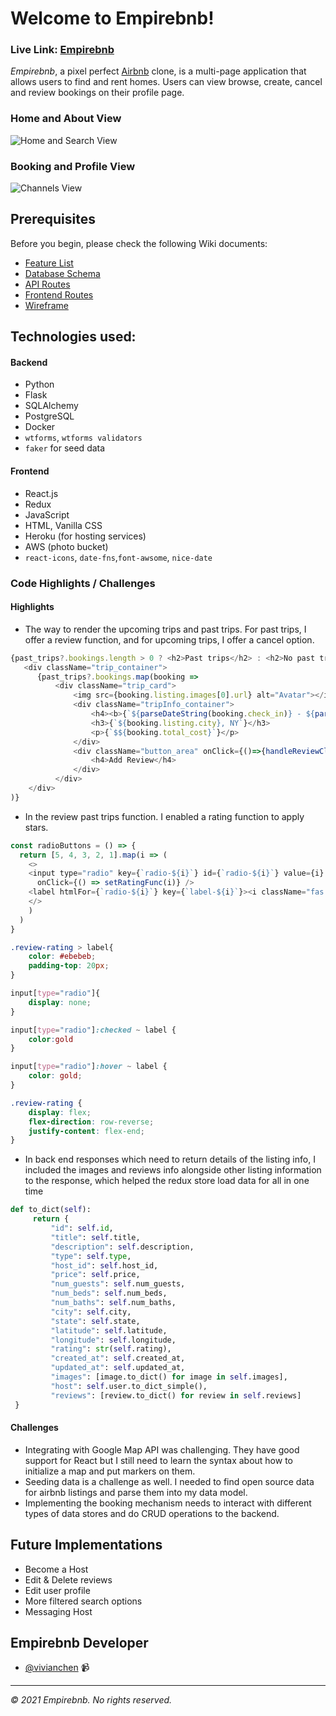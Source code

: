 # Welcome to Empirebnb!

### **Live Link: [Empirebnb](https://empirebnb.herokuapp.com/)**

_Empirebnb_, a pixel perfect [Airbnb](https://www.airbnb.com/) clone, is a multi-page application that allows users to find and rent homes. Users can view browse, create, cancel and review bookings on their profile page.

### Home and About View
![Home and Search View](react-app/public/home_about.gif)

### Booking and Profile View
![Channels View](react-app/public/channels.gif)

## Prerequisites

Before you begin, please check the following Wiki documents:
* [Feature List](https://github.com/QCHEN0407/EmpireBnB/wiki/MVP-Feature-List)
* [Database Schema](https://github.com/QCHEN0407/EmpireBnB/wiki/Database-Schema)
* [API Routes](https://github.com/QCHEN0407/EmpireBnB/wiki/API-Routes)
* [Frontend Routes](https://github.com/QCHEN0407/EmpireBnB/wiki/Frontend-Routes)
* [Wireframe](https://github.com/QCHEN0407/EmpireBnB/wiki/Wire-Frames)

## Technologies used:
#### Backend
* Python
* Flask
* SQLAlchemy
* PostgreSQL
* Docker
* `wtforms`, `wtforms validators`
* `faker` for seed data

#### Frontend
* React.js
* Redux
* JavaScript
* HTML, Vanilla CSS
* Heroku (for hosting services)
* AWS (photo bucket)
* `react-icons`, `date-fns`,`font-awsome`, `nice-date`

### Code Highlights / Challenges

#### Highlights 

* The way to render the upcoming trips and past trips. For past trips, I offer a review function, and for upcoming trips, I offer a cancel option.

```javascript
{past_trips?.bookings.length > 0 ? <h2>Past trips</h2> : <h2>No past trips</h2>}
   <div className="trip_container">
      {past_trips?.bookings.map(booking =>
          <div className="trip_card">
              <img src={booking.listing.images[0].url} alt="Avatar"></img>
              <div className="tripInfo_container">
                  <h4><b>{`${parseDateString(booking.check_in)} - ${parseDateString(booking.check_out)}`}</b></h4>
                  <h3>{`${booking.listing.city}, NY`}</h3>
                  <p>{`$${booking.total_cost}`}</p>
              </div>
              <div className="button_area" onClick={()=>{handleReviewClick(booking.listing.id)}}>
                  <h4>Add Review</h4>
              </div>
          </div>
    </div>
)}
```
* In the review past trips function. I enabled a rating function to apply stars.

```javascript
const radioButtons = () => {
  return [5, 4, 3, 2, 1].map(i => (
    <>
    <input type="radio" key={`radio-${i}`} id={`radio-${i}`} value={i} checked={i === rating}
      onClick={() => setRatingFunc(i)} />
    <label htmlFor={`radio-${i}`} key={`label-${i}`}><i className="fas fa-star fa-2x fa-color"></i></label>
    </>
    )
  )
}
```

```css
.review-rating > label{
    color: #ebebeb;
    padding-top: 20px;
}

input[type="radio"]{
    display: none;
}

input[type="radio"]:checked ~ label {
    color:gold
}

input[type="radio"]:hover ~ label {
    color: gold;
}

.review-rating {
    display: flex;
    flex-direction: row-reverse;
    justify-content: flex-end;
}
```

* In back end responses which need to return details of the listing info, I included the images and reviews info alongside other listing information to the response, which helped the redux store load data for all in one time

```python
def to_dict(self):
     return {
         "id": self.id,
         "title": self.title,
         "description": self.description,
         "type": self.type,
         "host_id": self.host_id,
         "price": self.price,
         "num_guests": self.num_guests,
         "num_beds": self.num_beds,
         "num_baths": self.num_baths,
         "city": self.city,
         "state": self.state,
         "latitude": self.latitude,
         "longitude": self.longitude,
         "rating": str(self.rating),
         "created_at": self.created_at,
         "updated_at": self.updated_at,
         "images": [image.to_dict() for image in self.images],
         "host": self.user.to_dict_simple(),
         "reviews": [review.to_dict() for review in self.reviews]
 }
```

#### Challenges
* Integrating with Google Map API was challenging. They have good support for React but I still need to learn the syntax about how to initialize a map and put markers on them.
* Seeding data is a challenge as well. I needed to find open source data for airbnb listings and parse them into my data model.
* Implementing the booking mechanism needs to interact with different types of data stores and do CRUD operations to the backend.

## Future Implementations 
- Become a Host
- Edit & Delete reviews
- Edit user profile
- More filtered search options
- Messaging Host

## Empirebnb Developer
- [@vivianchen](https://github.com/QCHEN0407) 📹

---
_© 2021 Empirebnb. No rights reserved._

